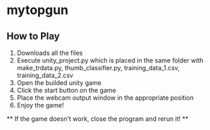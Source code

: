 # mytopgun


## How to Play
1. Downloads all the files
2. Execute unity_project.py which is placed in the same folder with make_trdata.py, thumb_classifier.py, training_data_1.csv, training_data_2.csv
3. Open the builded unity game
4. Click the start button on the game
5. Place the webcam output window in the appropriate position
6. Enjoy the game!

** If the game doesn't work, close the program and rerun it! **
